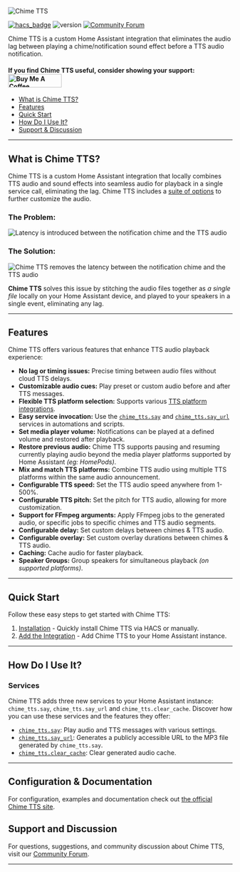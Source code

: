 ![Chime TTS](https://raw.githubusercontent.com/nimroddolev/chime_tts/main/icon.png)

[![hacs_badge](https://img.shields.io/badge/HACS-Default-41BDF5.svg)](https://github.com/hacs/integration)
![version](https://img.shields.io/github/v/release/nimroddolev/chime_tts)
[![Community Forum][forum-shield]][forum]
<a href="https://www.buymeacoffee.com/nimroddolev"><img src="https://www.buymeacoffee.com/assets/img/custom_images/orange_img.png" height="0px"></a>

Chime TTS is a custom Home Assistant integration that eliminates the audio lag between playing a chime/notification sound effect before a TTS audio notification.

#### If you find Chime TTS useful, consider showing your support: <a href="https://www.buymeacoffee.com/nimroddolev" target="_blank"><img src="https://cdn.buymeacoffee.com/buttons/v2/default-yellow.png" alt="Buy Me A Coffee" style="height: 30px !important; width: 120px !important;" ></a>


- [What is Chime TTS?](https://nimroddolev.github.io/chime_tts/docs/getting-started#what-is-chime-tts)
- [Features](https://nimroddolev.github.io/chime_tts/docs/getting-started#features)
- [Quick Start](https://nimroddolev.github.io/chime_tts/docs/getting-started#quick-start)
- [How Do I Use It?](https://nimroddolev.github.io/chime_tts/docs/getting-started#how-do-i-use-it)
- [Support & Discussion](https://nimroddolev.github.io/chime_tts/docs/getting-started#support-and-discussion)

---

## What is Chime TTS?

Chime TTS is a custom Home Assistant integration that locally combines TTS audio and sound effects into seamless audio for playback in a single service call, eliminating the lag. Chime TTS includes a [suite of options](https://nimroddolev.github.io/chime_tts/docs/getting-started#features) to further customize the audio.

### The Problem:

<source media="(prefers-color-scheme: dark)" srcset="https://raw.githubusercontent.com/nimroddolev/chime_tts/main/images/wiki/home/no_chime_tts-dark.png">
<source media="(prefers-color-scheme: light)" srcset="https://raw.githubusercontent.com/nimroddolev/chime_tts/main/images/wiki/home/no_chime_tts-light.png">
<img alt="Latency is introduced between the notification chime and the TTS audio" src="https://raw.githubusercontent.com/nimroddolev/chime_tts/main/images/wiki/home/no_chime_tts-dark.png">

### The Solution:

<source media="(prefers-color-scheme: dark)" srcset="https://raw.githubusercontent.com/nimroddolev/chime_tts/main/images/wiki/home/wuth_chime_tts-dark.png">
<source media="(prefers-color-scheme: light)" srcset="https://raw.githubusercontent.com/nimroddolev/chime_tts/main/images/wiki/home/with_chime_tts-light.png">
<img alt="Chime TTS removes the latency between the notification chime and the TTS audio" src="https://raw.githubusercontent.com/nimroddolev/chime_tts/main/images/wiki/home/with_chime_tts-dark.png">

**Chime TTS** solves this issue by stitching the audio files together as _a single file_ locally on your Home Assistant device, and played to your speakers in a single event, eliminating any lag.

***

##  Features

Chime TTS offers various features that enhance TTS audio playback experience:

- **No lag or timing issues:** Precise timing between audio files without cloud TTS delays.
- **Customizable audio cues:** Play preset or custom audio before and after TTS messages.
- **Flexible TTS platform selection:** Supports various [TTS platform integrations](https://www.home-assistant.io/integrations/#text-to-speech).
-  **Easy service invocation:** Use the [`chime_tts.say`](https://nimroddolev.github.io/chime_tts/docs/documentation/say-service) and [`chime_tts.say_url`](https://nimroddolev.github.io/chime_tts/docs/documentation/say_url-service) services in automations and scripts.
-  **Set media player  volume:** Notifications can be played at a defined volume and restored after playback.
- **Restore previous audio:** Chime TTS supports pausing and resuming currently playing audio beyond the media player platforms supported by Home Assistant *(eg: HomePods)*.
-  **Mix and match TTS platforms:** Combine TTS audio using multiple TTS platforms within the same audio announcement.
- **Configurable TTS speed:** Set the TTS audio speed anywhere from 1-500%.
- **Configurable TTS pitch:** Set the pitch for TTS audio, allowing for more customization.
- **Support for FFmpeg arguments:** Apply FFmpeg jobs to the generated audio, or specific jobs to specific chimes and TTS audio segments.
-  **Configurable delay:** Set custom delays between chimes & TTS audio.
-  **Configurable overlay:** Set custom overlay durations between chimes & TTS audio.
-  **Caching:** Cache audio for faster playback.
-  **Speaker Groups:** Group speakers for simultaneous playback *(on supported platforms)*.

***

## Quick Start

Follow these easy steps to get started with Chime TTS:

1. [Installation](https://nimroddolev.github.io/chime_tts/docs/quick-start/installing-chime-tts) - Quickly install Chime TTS via HACS or manually.
2. [Add the Integration](https://nimroddolev.github.io/chime_tts/docs/quick-start/adding-the-integration) - Add Chime TTS to your Home Assistant instance.

***

## How Do I Use It?

### Services

Chime TTS adds three new services to your Home Assistant instance: `chime_tts.say`, `chime_tts.say_url` and `chime_tts.clear_cache`. Discover how you can use these services and the features they offer:

- [`chime_tts.say`](https://nimroddolev.github.io/chime_tts/docs/documentation/say-service): Play audio and TTS messages with various settings.
- [`chime_tts.say_url`](https://nimroddolev.github.io/chime_tts/docs/documentation/say_url-service): Generates a publicly accessible URL to the MP3 file generated by `chime_tts.say`.
- [`chime_tts.clear_cache`](https://nimroddolev.github.io/chime_tts/docs/documentation/clear-cache-service): Clear generated audio cache.

***

## Configuration & Documentation

For configuration, examples and documentation check out [the official Chime TTS site](https://nimroddolev.github.io/chime_tts).

## Support and Discussion

For questions, suggestions, and community discussion about Chime TTS, visit our [Community Forum](https://community.home-assistant.io/t/chime-tts-play-audio-before-after-tts-audio-lag-free/578430).

***

[forum-shield]: https://img.shields.io/badge/community-forum-brightgreen.svg?style=popout
[forum]: https://community.home-assistant.io/t/chime-tts-play-audio-before-after-tts-audio-lag-free/578430
